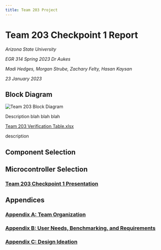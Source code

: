 ```yaml
---
title: Team 203 Project
---
```


# Team 203 Checkpoint 1 Report
_Arizona State University_

_EGR 314 Spring 2023 Dr Aukes_

_Madi Hedges, Morgan Strube, Zachary Felty, Hasan Kaysan_

_23 January 2023_

## Block Diagram
![Team 203 Block Diagram](https://user-images.githubusercontent.com/102606124/221393027-07363af8-77b1-4fd8-8940-c3315beb5920.png)

Description blah blah blah

[Team 203 Verification Table.xlsx](https://github.com/EGR-314-Team-203/egr-314-team-203.github.io/files/10832977/Team.203.Verification.Table.xlsx)

description

## Component Selection



## Microcontroller Selection

### [Team 203 Checkpoint 1 Presentation](https://youtu.be/NVca4oIyfms)

## Appendices

### [Appendix A: Team Organization](/TeamOrgAppendix)

### [Appendix B: User Needs, Benchmarking, and Requirements](/UserNeedsAppendix)

### [Appendix C: Design Ideation](/DesignIdeaAppendix)

